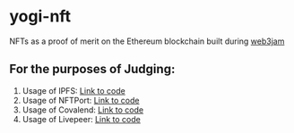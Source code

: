# yogi-nft
NFTs as a proof of merit on the Ethereum blockchain built during [web3jam](https://web3jam.ethglobal.com/)

## For the purposes of Judging:
1. Usage of IPFS: [Link to code](https://github.com/saxenism/yogi-nft/blob/master/frontend/packages/react-app/src/views/Home.jsx#L118)
2. Usage of NFTPort: [Link to code](https://github.com/saxenism/yogi-nft/blob/master/frontend/packages/react-app/src/views/StreakTable.jsx#L37)
3. Usage of Covalend: [Link to code](https://github.com/saxenism/yogi-nft/blob/master/frontend/packages/react-app/src/views/NFTGallery.jsx)
4. Usage of Livepeer: [Link to code](https://github.com/saxenism/yogi-nft/blob/master/routes/createStream.js)
